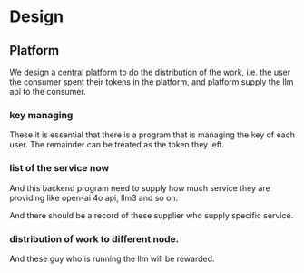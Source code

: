 # Design

## Platform
We design a central platform to do the distribution of the work, i.e. the user the consumer spent their tokens in the platform, and platform supply the llm api to the consumer.

### key managing
These it is essential that there is a program that is managing the key of each user. The remainder can be treated as the token they left.

### list of the service now
And this backend program need to supply how much service they are providing like open-ai 4o api, llm3 and so on.

And there should be a record of these supplier who supply specific service.

### distribution of work to different node. 



And these guy who is running the llm will be rewarded.